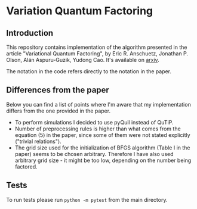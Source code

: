 # Variation Quantum Factoring

## Introduction

This repository contains implementation of the algorithm presented in the article "Variational Quantum Factoring", by Eric R. Anschuetz, Jonathan P. Olson, Alán Aspuru-Guzik, Yudong Cao. It's available on [arxiv](https://arxiv.org/abs/1808.08927).

The notation in the code refers directly to the notation in the paper.

## Differences from the paper

Below you can find a list of points where I'm aware that my implementation differs from the one provided in the paper.

- To perform simulations I decided to use pyQuil instead of QuTiP.
- Number of preprocessing rules is higher than what comes from the equation (5) in the paper, since some of them were not stated explicitly ("trivial relations").
- The grid size used for the initialization of BFGS algorithm (Table I in the paper) seems to be chosen arbitrary. Therefore I have also used arbitrary grid size - it might be too low, depending on the number being factored.

## Tests 

To run tests please run `python -m pytest` from the main directory.
